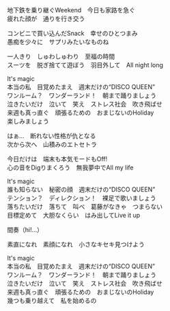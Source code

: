 地下鉄を乗り継ぐWeekend　今日も家路を急ぐ  
疲れた顔が　通りを行き交う

コンビニで買い込んだSnack　幸せのひとつまみ  
愚痴を少々に　サプリみたいなものね

一人きり　しゅわしゅわり　至福の時間  
スーツを　脱ぎ捨てて遊ぼう　羽目外して　All night long

It's magic  
本当の私　目覚めたまえ　週末だけの“DISCO QUEEN”  
ワンルーム？　ワンダーランド！　朝まで踊りましょう  
泣きたいだけ　泣いて　笑え　ストレス社会　吹き飛ばせ  
来週も真っ直ぐ　頑張るための　おまじないのHoliday  
楽しみましょう

はぁ…　断れない性格が仇となる  
次から次へ　山積みのエトセトラ

今日だけは　端末も本気モードもOff!  
心の音をDigりまくろう　無我夢中でAll my life

It's magic  
誰も知らない　秘密の顔　週末だけの“DISCO QUEEN”  
テンション？　ディレクション！　裸足で歌いましょう  
落ちたいだけ　落ちて　叫べ　葛藤がなきゃ　つまらない  
目標定めて　大胆なくらい　はみ出してLive it up

間奏（hi!…）

素直になれ　素顔になれ　小さなキセキ見つけよう

It's magic  
本当の私　目覚めたまえ　週末だけの“DISCO QUEEN”  
ワンルーム？　ワンダーランド！　朝まで踊りましょう  
泣きたいだけ　泣いて　笑え　ストレス社会　吹き飛ばせ  
来週も真っ直ぐ　頑張るための　おまじないのHoliday  
幾つも乗り越えて　私を始めるの
